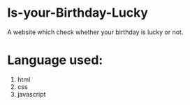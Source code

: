 # Is-your-Birthday-Lucky

A website which check whether your birthday is lucky or not.

# Language used:

1. html
2. css
3. javascript